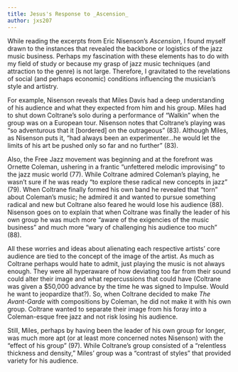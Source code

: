 ```yaml
---
title: Jesus's Response to _Ascension_
author: jxs207
---
```


While reading the excerpts from Eric Nisenson’s _Ascension_, I found myself drawn to the instances that revealed the backbone or logistics of the jazz music business. Perhaps my fascination with these elements has to do with my field of study or because my grasp of jazz music techniques (and attraction to the genre) is not large. Therefore, I gravitated to the revelations of social (and perhaps economic) conditions influencing the musician’s style and artistry.

For example, Nisenson reveals that Miles Davis had a deep understanding of his audience and what they expected from him and his group. Miles had to shut down Coltrane’s solo during a performance of “Walkin” when the group was on a European tour. Nisenson notes that Coltrane’s playing was “so adventurous that it [bordered] on the outrageous” (83). Although Miles, as Nisenson puts it, “had always been an experimenter…he would let the limits of his art be pushed only so far and no further” (83).

Also, the Free Jazz movement was beginning and at the forefront was Ornette Coleman, ushering in a frantic “unfettered melodic improvising” to the jazz music world (77). While Coltrane admired Coleman’s playing, he wasn’t sure if he was ready “to explore these radical new concepts in jazz” (79). When Coltrane finally formed his own band he revealed that “torn” about Coleman’s music; he admired it and wanted to pursue something radical and new but Coltrane also feared he would lose his audience (88). Nisenson goes on to explain that when Coltrane was finally the leader of his own group he was much more “aware of the exigencies of the music business” and much more “wary of challenging his audience too much” (88).

All these worries and ideas about alienating each respective artists’ core audience are tied to the concept of the image of the artist. As much as Coltrane perhaps would hate to admit, just playing the music is not always enough. They were all hyperaware of how deviating too far from their sound could alter their image and what repercussions that could have (Coltrane was given a $50,000 advance by the time he was signed to Impulse. Would he want to jeopardize that?). So, when Coltrane decided to make _The Avant-Garde_ with compositions by Coleman, he did not make it with his own group. Coltrane wanted to separate their image from his foray into a Coleman-esque free jazz and not risk losing his audience.

Still, Miles, perhaps by having been the leader of his own group for longer, was much more apt (or at least more concerned notes Nisenson) with the “effect of his group” (97). While Coltrane’s group consisted of a “relentless thickness and density,” Miles’ group was a “contrast of styles” that provided variety for his audience.
